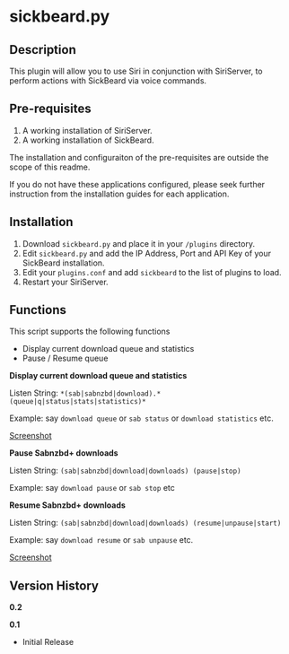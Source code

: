 sickbeard.py
============

Description
-----------
This plugin will allow you to use Siri in conjunction with SiriServer, to perform actions with SickBeard via voice commands.


Pre-requisites
--------------
1. A working installation of SiriServer.
2. A working installation of SickBeard.

The installation and configuraiton of the pre-requisites are outside the scope of this readme. 

If you do not have these applications configured, please seek further instruction from the installation guides for each application.


Installation
------------
1. Download `sickbeard.py` and place it in your `/plugins` directory.
3. Edit `sickbeard.py` and add the IP Address, Port and API Key of your SickBeard installation.
2. Edit your `plugins.conf` and add `sickbeard` to the list of plugins to load.
3. Restart your SiriServer.

Functions
---------

This script supports the following functions

* Display current download queue and statistics
* Pause / Resume queue

**Display current download queue and statistics**

Listen String: `*(sab|sabnzbd|download).*(queue|q|status|stats|statistics)*`

Example: say `download queue` or `sab status` or `download statistics` etc.

[Screenshot](http://i.imgur.com/Dh2Wb.png "Screenshot")


**Pause Sabnzbd+ downloads**

Listen String: `(sab|sabnzbd|download|downloads) (pause|stop)`

Example: say `download pause` or `sab stop` etc


**Resume Sabnzbd+ downloads**

Listen String: `(sab|sabnzbd|download|downloads) (resume|unpause|start)`

Example: say `download resume` or `sab unpause` etc.

[Screenshot](http://i.imgur.com/L3pM8l.png "Screenshot")


Version History
---------------

**0.2**

**0.1**

* Initial Release
